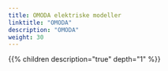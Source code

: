 ```yaml
---
title: OMODA elektriske modeller
linktitle: "OMODA"
description: "OMODA"
weight: 30
---
```

<!-- markdownlint-disable MD033 -->
<!-- markdownlint-disable MD010 -->
{{% children description="true" depth="1" %}}
